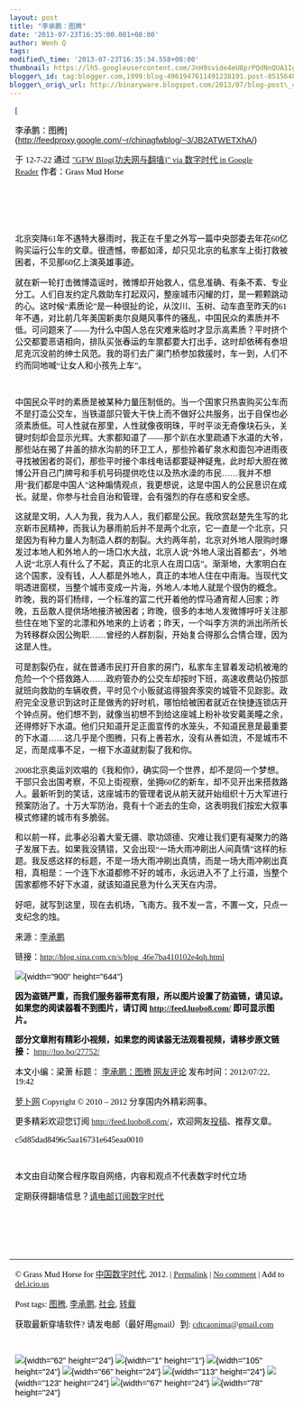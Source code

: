 ```yaml
--- 
layout: post 
title: "李承鹏：图腾" 
date: '2013-07-23T16:35:00.001+08:00' 
author: Wenh Q
tags:
modified\_time: '2013-07-23T16:35:34.558+08:00' 
thumbnail: https://lh5.googleusercontent.com/JnH9svide4eU8prPQdNnQUA1IgbaiggfQfDKenGocyPPU72ydkJX7j2dA2TrgZBoSiTZ3OQmJQzG35ZvTUkoL-MN\_TcHGdhfSyQoYcsSOvYevhmNvcs=s72-c
blogger\_id: tag:blogger.com,1999:blog-4961947611491238191.post-8515648777814463105
blogger\_orig\_url: http://binaryware.blogspot.com/2013/07/blog-post\_4748.html
---
```

<div
style="color: black; direction: ltr; font-family: &quot;Arial&quot;; font-size: 11pt; margin-bottom: 0; margin-left: 7.5pt; margin-right: 7.5pt; margin-top: 0; padding: 0;">

<span
style="color: #0000ee; font-family: &quot;Verdana&quot;; text-decoration: underline;">[

李承鹏：图腾](http://feedproxy.google.com/~r/chinagfwblog/~3/JB2ATWETXhA/)</span>

</div>

<div
style="color: black; direction: ltr; font-family: &quot;Arial&quot;; font-size: 11pt; margin-bottom: 0; margin-left: 7.5pt; margin-right: 7.5pt; margin-top: 0; padding-bottom: 8pt; padding-left: 0; padding-right: 0; padding-top: 0;">

<span style="font-family: &quot;Verdana&quot;;">于 12-7-22 通过
</span><span
style="color: #0000ee; font-family: &quot;Verdana&quot;; text-decoration: underline;">["GFW
Blog(功夫网与翻墙)" via 数字时代 in Google
Reader](http://feeds2.feedburner.com/chinagfwblog)</span><span
style="font-family: &quot;Verdana&quot;;"> 作者：Grass Mud Horse</span>

</div>

<div
style="color: black; direction: ltr; font-family: &quot;Arial&quot;; font-size: 11pt; height: 11pt; margin-bottom: 0; margin-left: 7.5pt; margin-right: 7.5pt; margin-top: 0; padding: 0;">

<span style="font-family: &quot;Verdana&quot;;"></span>

</div>

<div
style="color: black; direction: ltr; font-family: &quot;Arial&quot;; font-size: 11pt; height: 11pt; margin-bottom: 0; margin-left: 7.5pt; margin-right: 7.5pt; margin-top: 0; padding: 0;">

<span style="font-family: &quot;Verdana&quot;;"></span>

</div>

<div
style="color: black; direction: ltr; font-family: &quot;Arial&quot;; font-size: 11pt; margin-bottom: 0; margin-left: 7.5pt; margin-right: 7.5pt; margin-top: 0; padding: 0;">

<span
style="font-family: &quot;Verdana&quot;;">北京突降61年不遇特大暴雨时，我正在千里之外写一篇中央部委去年花60亿购买运行公车的文章。很遗憾，帝都如泽，却只见北京的私家车上街打救被困者，不见那60亿上演英雄事迹。</span>

</div>

<div
style="color: black; direction: ltr; font-family: &quot;Arial&quot;; font-size: 11pt; margin-bottom: 0; margin-left: 7.5pt; margin-right: 7.5pt; margin-top: 0; padding: 0;">

<span
style="font-family: &quot;Verdana&quot;;">就在新一轮打击微博造谣时，微博却开始救人，信息准确、有条不紊、专业分工。人们自发约定凡救助车打起双闪，整座城市闪耀的灯，是一颗颗跳动的心。这时候“素质论”是一种很扯的论，从汶川、玉树、动车直至昨天的61年不遇，对比前几年美国新奥尔良飓风事件的骚乱，中国民众的素质并不低。可问题来了——为什么中国人总在灾难来临时才显示高素质？平时挤个公交都要恶语相向，排队买张春运的车票都要大打出手，这时却依稀有泰坦尼克沉没前的绅士风范。我的哥们去广渠门桥参加救援时，车一到，人们不约而同地喊“让女人和小孩先上车”。</span>

</div>

<div
style="color: black; direction: ltr; font-family: &quot;Arial&quot;; font-size: 11pt; height: 11pt; margin-bottom: 0; margin-left: 7.5pt; margin-right: 7.5pt; margin-top: 0; padding: 0;">

<span style="font-family: &quot;Verdana&quot;;"></span>

</div>

<div
style="color: black; direction: ltr; font-family: &quot;Arial&quot;; font-size: 11pt; margin-bottom: 0; margin-left: 7.5pt; margin-right: 7.5pt; margin-top: 0; padding: 0;">

<span
style="font-family: &quot;Verdana&quot;;">中国民众平时的素质是被某种力量压制低的。当一个国家只热衷购买公车而不是打造公交车，当铁道部只管大干快上而不做好公共服务，出于自保也必须素质低。可人性就在那里，人性就像夜明珠，平时平淡无奇像块石头，关键时刻却会显示光辉。大家都知道了——那个趴在水里疏通下水道的大爷，那些站在揭了井盖的排水沟前的环卫工人，那些拎着矿泉水和面包冲进雨夜寻找被困者的哥们，那些平时接个串线电话都要疑神疑鬼，此时却大胆在微博公开自己门牌号和手机号码提供吃住以及热水澡的市民……我并不想用“我们都是中国人”这种煽情观点，我更想说，这是中国人的公民意识在成长。就是，你参与社会自治和管理，会有强烈的存在感和安全感。</span>

</div>

<div
style="color: black; direction: ltr; font-family: &quot;Arial&quot;; font-size: 11pt; margin-bottom: 0; margin-left: 7.5pt; margin-right: 7.5pt; margin-top: 0; padding: 0;">

<span
style="font-family: &quot;Verdana&quot;;">这就是文明，人人为我，我为人人，我们都是公民。我欣赏赵楚先生写的北京新市民精神，而我认为暴雨前后并不是两个北京，它一直是一个北京，只是因为有种力量人为制造人群的割裂。大约两年前，北京对外地人限购时爆发过本地人和外地人的一场口水大战，北京人说“外地人滚出首都去”，外地人说“北京人有什么了不起，真正的北京人在周口店”。渐渐地，大家明白在这个国家，没有钱，人人都是外地人，真正的本地人住在中南海。当现代文明透进窗棂，当整个城市变成一片海，外地人/本地人就是个很伪的概念。昨晚，我的哥们杨绯，一个标准的富二代开着他的悍马通宵帮人回家；昨晚，五岳散人提供场地接济被困者；昨晚，很多的本地人发微博呼吁关注那些住在地下室的北漂和外地来的上访者；昨天，一个叫李方洪的派出所所长为转移群众因公殉职……曾经的人群割裂，开始复合得那么合情合理，因为这是人性。</span>

</div>

<div
style="color: black; direction: ltr; font-family: &quot;Arial&quot;; font-size: 11pt; margin-bottom: 0; margin-left: 7.5pt; margin-right: 7.5pt; margin-top: 0; padding: 0;">

<span
style="font-family: &quot;Verdana&quot;;">可是割裂仍在，就在普通市民打开自家的房门，私家车主冒着发动机被淹的危险一个个搭救路人……政府管办的公交车却按时下班，高速收费站仍按部就班向救助的车辆收费，平时见个小贩就追得狼奔豕突的城管不见踪影。政府完全没意识到这时正是做秀的好时机，哪怕给被困者就近在快捷连锁店开个钟点房。他们想不到，就像当初想不到给这座城上粉补妆安戴美瞳之余，还得修好下水道。他们只知道开足正面宣传的水笼头，不知道民意是最重要的下水道……这几乎是个图腾，只有上善若水，没有从善如流，不是城市不足，而是成事不足，一根下水道就割裂了我和你。</span>

</div>

<div
style="color: black; direction: ltr; font-family: &quot;Arial&quot;; font-size: 11pt; margin-bottom: 0; margin-left: 7.5pt; margin-right: 7.5pt; margin-top: 0; padding: 0;">

<span
style="font-family: &quot;Verdana&quot;;">2008北京奥运刘欢唱的《我和你》，确实同一个世界，却不是同一个梦想。干部只会出国考察，不见上街视察，坐拥60亿的新车，却不见开出来搭救路人。最新听到的笑话，这座城市的管理者说从前天就开始组织十万大军进行预案防治了。十万大军防治，竟有十个逝去的生命，这表明我们按宏大叙事模式修建的城市有多脆弱。</span>

</div>

<div
style="color: black; direction: ltr; font-family: &quot;Arial&quot;; font-size: 11pt; margin-bottom: 0; margin-left: 7.5pt; margin-right: 7.5pt; margin-top: 0; padding: 0;">

<span
style="font-family: &quot;Verdana&quot;;">和以前一样，此事必沿着大爱无疆、歌功颂德、灾难让我们更有凝聚力的路子发展下去。如果我没猜错，又会出现“一场大雨冲刷出人间真情”这样的标题。我反感这样的标题，不是一场大雨冲刷出真情，而是一场大雨冲刷出真相，真相是：一个连下水道都修不好的城市，永远进入不了上行道，当整个国家都修不好下水道，就该知道民意为什么天天在内涝。</span>

</div>

<div
style="color: black; direction: ltr; font-family: &quot;Arial&quot;; font-size: 11pt; margin-bottom: 0; margin-left: 7.5pt; margin-right: 7.5pt; margin-top: 0; padding: 0;">

<span
style="font-family: &quot;Verdana&quot;;">好吧，就写到这里，现在去机场，飞南方。我不发一言，不置一文，只点一支纪念的烛。</span>

</div>

<div
style="color: black; direction: ltr; font-family: &quot;Arial&quot;; font-size: 11pt; margin-bottom: 0; margin-left: 7.5pt; margin-right: 7.5pt; margin-top: 0; padding: 0;">

<span style="font-family: &quot;Verdana&quot;;">来源：</span><span
style="color: #0000ee; font-family: &quot;Verdana&quot;; text-decoration: underline;">[李承鹏](https://mycdtweb.info/chinese/tag/%e6%9d%8e%e6%89%bf%e9%b9%8f/?category=10466)</span>

</div>

<div
style="color: black; direction: ltr; font-family: &quot;Arial&quot;; font-size: 11pt; margin-bottom: 0; margin-left: 7.5pt; margin-right: 7.5pt; margin-top: 0; padding: 0;">

<span style="font-family: &quot;Verdana&quot;;">链接：</span><span
style="color: #0000ee; font-family: &quot;Verdana&quot;; text-decoration: underline;"><http://blog.sina.com.cn/s/blog_46e7ba410102e4qh.html></span>

</div>

<div
style="color: black; direction: ltr; font-family: &quot;Arial&quot;; font-size: 11pt; margin-bottom: 0; margin-left: 7.5pt; margin-right: 7.5pt; margin-top: 0; padding: 0;">

![](https://lh5.googleusercontent.com/JnH9svide4eU8prPQdNnQUA1IgbaiggfQfDKenGocyPPU72ydkJX7j2dA2TrgZBoSiTZ3OQmJQzG35ZvTUkoL-MN_TcHGdhfSyQoYcsSOvYevhmNvcs){width="900"
height="644"}

</div>

<div
style="color: black; direction: ltr; font-family: &quot;Arial&quot;; font-size: 11pt; margin-bottom: 0; margin-left: 7.5pt; margin-right: 7.5pt; margin-top: 0; padding: 0;">

<span
style="font-family: &quot;Verdana&quot;; font-weight: bold;">因为盗链严重，而我们服务器带宽有限，所以图片设置了防盗链，请见谅。如果您的阅读器看不到图片，请订阅
</span><span
style="color: #0000ee; font-family: &quot;Verdana&quot;; font-weight: bold; text-decoration: underline;"><http://feed.luobo8.com/></span><span
style="font-family: &quot;Verdana&quot;; font-weight: bold;"> 即可显示图片。</span>

</div>

<div
style="color: black; direction: ltr; font-family: &quot;Arial&quot;; font-size: 11pt; margin-bottom: 0; margin-left: 7.5pt; margin-right: 7.5pt; margin-top: 0; padding: 0;">

<span
style="font-family: &quot;Verdana&quot;; font-weight: bold;">部分文章附有精彩小视频，如果您的阅读器无法观看视频，请移步原文链接：</span><span
style="font-family: &quot;Verdana&quot;;"> </span><span
style="color: #0000ee; font-family: &quot;Verdana&quot;; text-decoration: underline;"><http://luo.bo/27752/></span>

</div>

<div
style="color: black; direction: ltr; font-family: &quot;Arial&quot;; font-size: 11pt; margin-bottom: 0; margin-left: 7.5pt; margin-right: 7.5pt; margin-top: 0; padding: 0;">

<span style="font-family: &quot;Verdana&quot;;">本文小编：梁萧 标题：
</span><span
style="color: #0000ee; font-family: &quot;Verdana&quot;; text-decoration: underline;">[李承鹏：图腾](http://luo.bo/27752/)</span><span
style="font-family: &quot;Verdana&quot;;"> </span><span
style="color: #0000ee; font-family: &quot;Verdana&quot;; text-decoration: underline;">[网友评论](http://luo.bo/27752/#comments)</span><span
style="font-family: &quot;Verdana&quot;;"> 发布时间：2012/07/22,
19:42</span>

</div>

<div
style="color: black; direction: ltr; font-family: &quot;Arial&quot;; font-size: 11pt; margin-bottom: 0; margin-left: 7.5pt; margin-right: 7.5pt; margin-top: 0; padding: 0;">

<span
style="color: #0000ee; font-family: &quot;Verdana&quot;; text-decoration: underline;">[萝卜网](http://luo.bo/)</span><span
style="font-family: &quot;Verdana&quot;;"> Copyright © 2010 – 2012
分享国内外精彩网事。</span>

</div>

<div
style="color: black; direction: ltr; font-family: &quot;Arial&quot;; font-size: 11pt; margin-bottom: 0; margin-left: 7.5pt; margin-right: 7.5pt; margin-top: 0; padding: 0;">

<span style="font-family: &quot;Verdana&quot;;">更多精彩欢迎您订阅
</span><span
style="color: #0000ee; font-family: &quot;Verdana&quot;; text-decoration: underline;"><http://feed.luobo8.com/></span><span
style="font-family: &quot;Verdana&quot;;">，欢迎网友</span><span
style="color: #0000ee; font-family: &quot;Verdana&quot;; text-decoration: underline;">[投稿](http://luo.bo/delivery/)</span><span
style="font-family: &quot;Verdana&quot;;">、推荐文章。</span>

</div>

<div
style="color: black; direction: ltr; font-family: &quot;Arial&quot;; font-size: 11pt; margin-bottom: 0; margin-left: 7.5pt; margin-right: 7.5pt; margin-top: 0; padding: 0;">

<span
style="font-family: &quot;Verdana&quot;;">c5d85dad8496c5aa16731e645eaa0010</span>

</div>

<div
style="color: black; direction: ltr; font-family: &quot;Arial&quot;; font-size: 11pt; height: 11pt; margin-bottom: 0; margin-left: 7.5pt; margin-right: 7.5pt; margin-top: 0; padding: 0;">

<span style="font-family: &quot;Verdana&quot;;"></span>

</div>

<div
style="color: black; direction: ltr; font-family: &quot;Arial&quot;; font-size: 11pt; margin-bottom: 0; margin-left: 7.5pt; margin-right: 7.5pt; margin-top: 0; padding: 0;">

<span
style="font-family: &quot;Verdana&quot;;">本文由自动聚合程序取自网络，内容和观点不代表数字时代立场</span>

</div>

<div
style="color: black; direction: ltr; font-family: &quot;Arial&quot;; font-size: 11pt; margin-bottom: 0; margin-left: 7.5pt; margin-right: 7.5pt; margin-top: 0; padding: 0;">

<span
style="font-family: &quot;Verdana&quot;;">定期获得翻墙信息？</span><span
style="color: #0000ee; font-family: &quot;Verdana&quot;; text-decoration: underline;">[请电邮订阅数字时代](http://eepurl.com/mstlf)</span>

</div>

<div
style="color: black; direction: ltr; font-family: &quot;Arial&quot;; font-size: 11pt; height: 11pt; margin-bottom: 0; margin-left: 7.5pt; margin-right: 7.5pt; margin-top: 0; padding: 0;">

<span
style="color: #0000ee; font-family: &quot;Verdana&quot;; text-decoration: underline;">[](http://eepurl.com/mstlf)</span>

</div>

<div
style="color: black; direction: ltr; font-family: &quot;Arial&quot;; font-size: 11pt; height: 11pt; margin-bottom: 0; margin-left: 7.5pt; margin-right: 7.5pt; margin-top: 0; padding: 0;">

<span
style="color: #0000ee; font-family: &quot;Verdana&quot;; text-decoration: underline;">[](http://eepurl.com/mstlf)</span>

</div>

<div
style="color: black; direction: ltr; font-family: &quot;Arial&quot;; font-size: 11pt; height: 11pt; margin-bottom: 0; margin-left: 7.5pt; margin-right: 7.5pt; margin-top: 0; padding: 0;">

<span
style="color: #0000ee; font-family: &quot;Verdana&quot;; text-decoration: underline;">[](http://eepurl.com/mstlf)</span>

</div>

------------------------------------------------------------------------

<div
style="color: black; direction: ltr; font-family: &quot;Arial&quot;; font-size: 11pt; margin-bottom: 0; margin-left: 7.5pt; margin-right: 7.5pt; margin-top: 0; padding: 0;">

<span style="font-family: &quot;Verdana&quot;;">© Grass Mud Horse for
</span><span
style="color: #0000ee; font-family: &quot;Verdana&quot;; text-decoration: underline;">[中国数字时代](https://mycdtweb.info/chinese)</span><span
style="font-family: &quot;Verdana&quot;;">, 2012. | </span><span
style="color: #0000ee; font-family: &quot;Verdana&quot;; text-decoration: underline;">[Permalink](https://mycdtweb.info/chinese/2012/07/%e6%9d%8e%e6%89%bf%e9%b9%8f%ef%bc%9a%e5%9b%be%e8%85%be/)</span><span
style="font-family: &quot;Verdana&quot;;"> | </span><span
style="color: #0000ee; font-family: &quot;Verdana&quot;; text-decoration: underline;">[No
comment](https://mycdtweb.info/chinese/2012/07/%e6%9d%8e%e6%89%bf%e9%b9%8f%ef%bc%9a%e5%9b%be%e8%85%be/#comments)</span><span
style="font-family: &quot;Verdana&quot;;"> | Add to </span><span
style="color: #0000ee; font-family: &quot;Verdana&quot;; text-decoration: underline;">[del.icio.us](http://del.icio.us/post?url=https://mycdtweb.info/chinese/2012/07/%E6%9D%8E%E6%89%BF%E9%B9%8F%EF%BC%9A%E5%9B%BE%E8%85%BE/&title=%E6%9D%8E%E6%89%BF%E9%B9%8F%EF%BC%9A%E5%9B%BE%E8%85%BE)</span>

</div>

<div
style="color: black; direction: ltr; font-family: &quot;Arial&quot;; font-size: 11pt; margin-bottom: 0; margin-left: 7.5pt; margin-right: 7.5pt; margin-top: 0; padding: 0;">

<span style="font-family: &quot;Verdana&quot;;">Post tags: </span><span
style="color: #0000ee; font-family: &quot;Verdana&quot;; text-decoration: underline;">[图腾](https://mycdtweb.info/chinese/tag/%e5%9b%be%e8%85%be/?category=10466)</span><span
style="font-family: &quot;Verdana&quot;;">, </span><span
style="color: #0000ee; font-family: &quot;Verdana&quot;; text-decoration: underline;">[李承鹏](https://mycdtweb.info/chinese/tag/%e6%9d%8e%e6%89%bf%e9%b9%8f/?category=10466)</span><span
style="font-family: &quot;Verdana&quot;;">, </span><span
style="color: #0000ee; font-family: &quot;Verdana&quot;; text-decoration: underline;">[社会](https://mycdtweb.info/chinese/tag/%e7%a4%be%e4%bc%9a/?category=10466)</span><span
style="font-family: &quot;Verdana&quot;;">, </span><span
style="color: #0000ee; font-family: &quot;Verdana&quot;; text-decoration: underline;">[转载](https://mycdtweb.info/chinese/tag/%e8%bd%ac%e8%bd%bd/?category=10466)</span>

</div>

<div
style="color: black; direction: ltr; font-family: &quot;Arial&quot;; font-size: 11pt; margin-bottom: 0; margin-left: 7.5pt; margin-right: 7.5pt; margin-top: 0; padding: 0;">

<span style="font-family: &quot;Verdana&quot;;">获取最新穿墙软件?
请发电邮（最好用gmail）到: </span><span
style="color: #0000ee; font-family: &quot;Verdana&quot;; text-decoration: underline;"><cdtcaonima@gmail.com></span>

</div>

<div
style="color: black; direction: ltr; font-family: &quot;Arial&quot;; font-size: 11pt; height: 11pt; margin-bottom: 0; margin-left: 7.5pt; margin-right: 7.5pt; margin-top: 0; padding: 0;">

<span
style="color: #0000ee; font-family: &quot;Verdana&quot;; text-decoration: underline;">[](mailto:cdtcaonima@gmail.com)</span>

</div>

<div
style="color: black; direction: ltr; font-family: &quot;Arial&quot;; font-size: 11pt; margin-bottom: 0; margin-left: 7.5pt; margin-right: 7.5pt; margin-top: 0; padding: 0;">

![](https://lh4.googleusercontent.com/Dcq7MCrWh4_LXhdaIAmXblTGKQp2cB5l9ZT04Zg1wjCoVgePm0KffmCMIwqV2iZeCB74l3BOMaWLyElFNtajsIvIvPCm4HbXfXRCJEduLrtqLlTwwCY){width="62"
height="24"}<span
style="font-family: &quot;Verdana&quot;;"> </span>![](https://lh3.googleusercontent.com/xk5YgUvAe4uxBd1UNuBt82AOvN4Ik0dtk5XEShm5UfPIdI7VCVIFiaOdrmUAG7HRxBgZSTHxRjz7GaIQqlZZoEUJkatOsc_FqoXsbC_n1vduy5-3IuQ){width="1"
height="1"}<span
style="font-family: &quot;Verdana&quot;;"> </span>![](https://lh5.googleusercontent.com/YyXZ1ZORiWi4xaOXuUt1ORUNd3ve6QPpurvD8A4VE_mjZdt1IQczhrPmI0JukDFsYSLDeQrggBG0n2PDOkfI0cCJwXyZStRhvCz8n-ZYOD-dlHGZff4){width="105"
height="24"}<span
style="font-family: &quot;Verdana&quot;;"> </span>![](https://lh6.googleusercontent.com/dqsWUdjZXQ7L0whZ5I0-qk33b2_AxszGWzH716iu5YTXl_Rg9riliSf_Y2DF_f4-eaNqXkpZJSNC4KzkvlQdEOwdAet9TguHt1eGfOk-4a-u6shTmpg){width="66"
height="24"}<span
style="font-family: &quot;Verdana&quot;;"> </span>![](https://lh3.googleusercontent.com/Fmvl86lvF0w7aKvWSGR7O1se86ZpEQSc0SyHBzBp7smdSD9bCJphlcfQRIMwWEKujxBkxelAcMd_4b2P0ZhB9mzRpC4Iw9TEwj15wU9gw9omKb8NQP0){width="113"
height="24"}<span
style="font-family: &quot;Verdana&quot;;"> </span>![](https://lh5.googleusercontent.com/h6m1lIXB6XUfqb_1YE9XnW2TYxHkCa16MQD_VRdQpDd6mAXUZwyXdsiUnSbJnWdBtg_iO6wRzhQxV4PvX-ashatIIGoecTHamzW8UoN18iJvEEukTaI){width="123"
height="24"}<span
style="font-family: &quot;Verdana&quot;;"> </span>![](https://lh4.googleusercontent.com/SxZtMNcoRIaNZbu6l-5z7Oau13ltTGmm8g9H7UuhQWSmoCPbRmQ4-SoWdg_zrhtL_fUEISaohMYP795HngaJsBjwLpb2_bXXGSPHsazsQ4o3b3p7zEo){width="67"
height="24"}<span
style="font-family: &quot;Verdana&quot;;"> </span>![](https://lh6.googleusercontent.com/2bNA10H3za3s1AmxNCEGcbjtFfaJNXzkiWVmrayL2gRq0EbLwdH4wiZf6wFkmtrtBnl1XLN8joRBer_ph3yrX0cUvhTJqi5SQngBT93o_g-x-h1DXv4){width="78"
height="24"}

</div>

